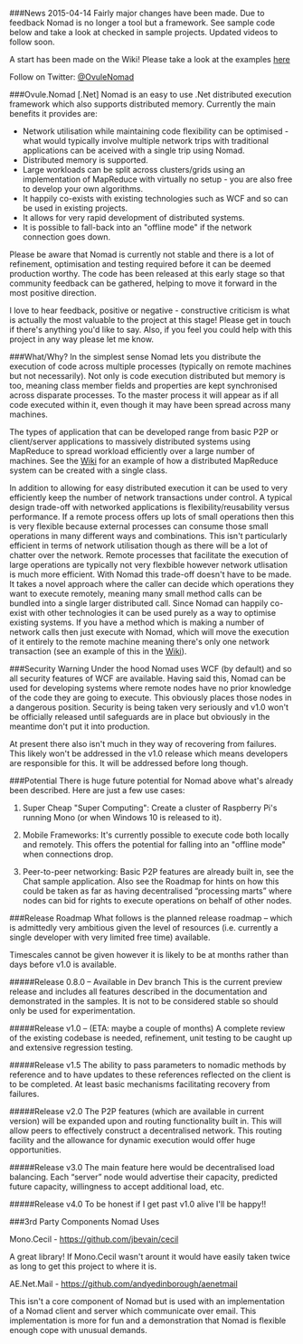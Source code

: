 ###News
2015-04-14
Fairly major changes have been made.  Due to feedback Nomad is no longer a tool but a framework.  See sample code below and take a look at checked in sample projects.  Updated videos to follow soon.

A start has been made on the Wiki!  Please take a look at the examples [here](https://github.com/tony-dinucci/Ovule.Nomad/wiki)

Follow on Twitter: [@OvuleNomad](https://twitter.com/OvuleNomad)

###Ovule.Nomad [.Net]
Nomad is an easy to use .Net distributed execution framework which also supports distributed memory.  Currently the main benefits it provides are: 

* Network utilisation while maintaining code flexibility can be optimised - what would typically involve multiple network trips with traditional applications can be aceived with a single trip using Nomad.
* Distributed memory is supported.
* Large workloads can be split across clusters/grids using an implementation of MapReduce with virtually no setup - you are also free to develop your own algorithms.
* It happily co-exists with existing technologies such as WCF and so can be used in existing projects.
* It allows for very rapid development of distributed systems.
* It is possible to fall-back into an "offline mode" if the network connection goes down.

Please be aware that Nomad is currently not stable and there is a lot of refinement, optimisation and testing required before it can be deemed production worthy. The code has been released at this early stage so that community feedback can be gathered, helping to move it forward in the most positive direction.

I love to hear feedback, positive or negative - constructive criticism is what is actually the most valuable to the project at this stage!  Please get in touch if there's anything you'd like to say.  Also, if you feel you could help with this project in any way please let me know.

###What/Why?
In the simplest sense Nomad lets you distribute the execution of code across multiple processes (typically on remote machines but not necessarily). Not only is code execution distributed but memory is too, meaning class member fields and properties are kept synchronised across disparate processes.  To the master process it will appear as if all code executed within it, even though it may have been spread across many machines.    

The types of application that can be developed range from basic P2P or client/server applications to massively distributed systems using MapReduce to spread workload efficiently over a large number of machines.  See the  [Wiki](https://github.com/tony-dinucci/Ovule.Nomad/wiki) for an example of how a distributed MapReduce system can be created with a single class.

In addition to allowing for easy distributed execution it can be used to very efficiently keep the number of network transactions under control.  A typical design trade-off with networked applications is flexibility/reusability versus performance.  If a remote process offers up lots of small operations then this is very flexible because external processes can consume those small operations in many different ways and combinations.  This isn't particularly efficient in terms of network utilisation though as there will be a lot of chatter over the network.  Remote processes that facilitate the execution of large operations are typically not very flexbible however network utlisation is much more efficient.  With Nomad this trade-off doesn't have to be made.  It takes a novel approach where the caller can decide which operations they want to execute remotely, meaning many small method calls can be bundled into a single larger distributed call.  Since Nomad can happily co-exist with other technologies it can be used purely as a way to optimise existing systems. If you have a method which is making a number of network calls then just execute with Nomad, which will move the execution of it entirely to the remote machine meaning there's only one network transaction (see an example of this in the [Wiki](https://github.com/tony-dinucci/Ovule.Nomad/wiki)).  

###Security Warning
Under the hood Nomad uses WCF (by default) and so all security features of WCF are available.  Having said this, Nomad can be used for developing systems where remote nodes have no prior knowledge of the code they are going to execute.  This obviously places those nodes in a dangerous position.  Security is being taken very seriously and v1.0 won't be officially released until safeguards are in place but obviously in the meantime don't put it into production.  

At present there also isn't much in they way of recovering from failures.  This likely won't be addressed in the v1.0 release which means developers are responsible for this.  It will be addressed before long though.  

###Potential 
There is huge future potential for Nomad above what's already been described.  Here are just a few use cases:

1.	Super Cheap "Super Computing": Create a cluster of Raspberry Pi's running Mono (or when Windows 10 is released to it). 

2.	Mobile Frameworks: It's currently possible to execute code both locally and remotely.  This offers the potential for falling into an "offline mode" when connections drop.   

3.	Peer-to-peer networking: Basic P2P features are already built in, see the Chat sample application.  Also see the Roadmap for hints on how this could be taken as far as having decentralised “processing marts” where nodes can bid for rights to execute operations on behalf of other nodes.

###Release Roadmap
What follows is the planned release roadmap – which is admittedly very ambitious given the level of resources (i.e. currently a single developer with very limited free time) available.  

Timescales cannot be given however it is likely to be at months rather than days before v1.0 is available.

#####Release 0.8.0 – Available in Dev branch
This is the current preview release and includes all features described in the documentation and demonstrated in the samples.  It is not to be considered stable so should only be used for experimentation.

#####Release v1.0 – (ETA: maybe a couple of months)
A complete review of the existing codebase is needed, refinement, unit testing to be caught up and extensive regression testing.  

#####Release v1.5
The ability to pass parameters to nomadic methods by reference and to have updates to these references reflected on the client is to be completed.  At least basic mechanisms facilitating recovery from failures. 

#####Release v2.0
The P2P features (which are available in current version) will be expanded upon and routing functionality built in.  This will allow peers to effectively construct a decentralised network.  This routing facility and the allowance for dynamic execution would offer huge opportunities.   

#####Release v3.0
The main feature here would be decentralised load balancing.  Each “server” node would advertise their capacity, predicted future capacity, willingness to accept additional load, etc.

#####Release v4.0
To be honest if I get past v1.0 alive I'll be happy!!

###3rd Party Components Nomad Uses

Mono.Cecil - https://github.com/jbevain/cecil

A great library! If Mono.Cecil wasn't arount it would have easily taken twice as long to get this project to where it is.

AE.Net.Mail - https://github.com/andyedinborough/aenetmail

This isn't a core component of Nomad but is used with an implementation of a Nomad client and server which communicate over email.  This implementation is more for fun and a demonstration that Nomad is flexible enough cope with unusual demands.


